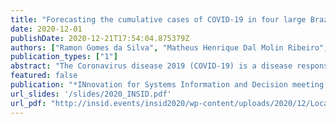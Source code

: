 ```yaml
---
title: "Forecasting the cumulative cases of COVID-19 in four large Brazilian cities using machine learning approaches"
date: 2020-12-01
publishDate: 2020-12-21T17:54:04.875379Z
authors: ["Ramon Gomes da Silva", "Matheus Henrique Dal Molin Ribeiro", "José Henrique Kleinübing Larcher", "Viviana Cocco Mariani", "Leandro Santos Coelho"]
publication_types: ["1"]
abstract: "The Coronavirus disease 2019 (COVID-19) is a disease responsible for infecting millions of people since the first notification until nowadays. Developing efficient short-term forecasting models allow knowing the number of future COVID-19 cases. In this context, it is possible to develop strategic planning in the public health system to avoid deaths. In this paper, autoregressive integrated moving average (ARIMA), and machine learning approaches called cubist regression (CUBIST), k-Nearest Neighbor (kNN), support vector regression (SVR), and stacked generalization (STACK) are evaluated in the task of time series forecasting six-days-ahead of the COVID-19 cumulative confirmed cases in four Brazilian  cities with high daily incidence. In the STACK approach, the kNN and SVR models are adopted as base-learners and CUBIST as meta-learner. The models' effectiveness is evaluated based on performance metrics including improvement index, mean absolute error, root mean squared error, and symmetric mean absolute percentage error. In most of the evaluated COVID-19 cases, the STACK reached a better performance regarding adopted criteria when compared with other models. In general, the developed models can generate accurate forecasting, achieving errors in a range of 0.28% - 1.62% in six-days-ahead. The ranking of the models in most scenarios is STACK, ARIMA, SVR, and kNN. The use of evaluated models is recommended to forecast and monitor the ongoing growth of COVID-19 cases, once these models can assist the managers in the decision-making support systems."
featured: false
publication: "*INnovation for Systems Information and Decision meeting (INSID)*"
url_slides: '/slides/2020_INSID.pdf'
url_pdf: "http://insid.events/insid2020/wp-content/uploads/2020/12/Local-Proceedings-INSID-2020-1.pdf"
---
```


